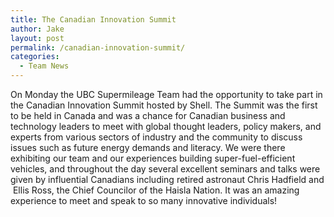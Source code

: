 ```yaml
---
title: The Canadian Innovation Summit
author: Jake
layout: post
permalink: /canadian-innovation-summit/
categories:
  - Team News
---
```

On Monday the UBC Supermileage Team had the opportunity to take part in the Canadian Innovation Summit hosted by Shell. The Summit was the first to be held in Canada and was a chance for Canadian business and technology leaders to meet with global thought leaders, policy makers, and experts from various sectors of industry and the community to discuss issues such as future energy demands and literacy. We were there exhibiting our team and our experiences building super-fuel-efficient vehicles, and throughout the day several excellent seminars and talks were given by influential Canadians including retired astronaut Chris Hadfield and  Ellis Ross, the Chief Councilor of the Haisla Nation. It was an amazing experience to meet and speak to so many innovative individuals!